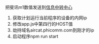把斐讯m1数值发送到[信息中转中心](https://github.com/creatorMao/news-center)

1. 获取计划运行当前程序的设备的内网ip
2. 修改app.js中第四行的HOST值
3. 劫持域名aircat.phicomm.com到刚才的ip
4. 启动程序npm run start